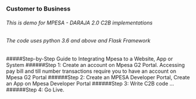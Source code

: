 ### Customer to Business 
###### This is demo for MPESA - DARAJA 2.0 C2B implementations
###### The code uses python 3.6 and above and Flask Framework
#####Step-by-Step Guide to Integrating Mpesa to a Website, App or System
######Step 1: Create an account on Mpesa G2 Portal. Accessing pay bill and till number transactions require you to have an account on Mpesa G2 Portal
######Step 2: Create an MPESA Developer Portal, Create an App on Mpesa Developer Portal
######Step 3: Write C2B code ...
######Step 4: Go Live.